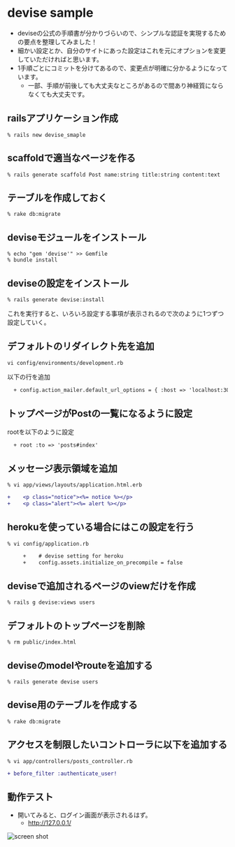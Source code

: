 devise sample
============================

- deviseの公式の手順書が分かりづらいので、シンプルな認証を実現するための要点を整理してみました！
- 細かい設定とか、自分のサイトにあった設定はこれを元にオプションを変更していただければと思います。
- 1手順ごとにコミットを分けてあるので、変更点が明確に分かるようになっています。
  - 一部、手順が前後しても大丈夫なところがあるので間あり神経質にならなくても大丈夫です。


railsアプリケーション作成
-------------------

```
% rails new devise_smaple
```

scaffoldで適当なページを作る
-------------------
```
% rails generate scaffold Post name:string title:string content:text
```

テーブルを作成しておく
-------------------
```
% rake db:migrate
```

deviseモジュールをインストール
-------------------
```
% echo "gem 'devise'" >> Gemfile
% bundle install
```


deviseの設定をインストール
-------------------
```
% rails generate devise:install
```
これを実行すると、いろいろ設定する事項が表示されるので次のように1つずつ設定していく。

デフォルトのリダイレクト先を追加
-------------------

```
vi config/environments/development.rb
```

以下の行を追加
```diff
  + config.action_mailer.default_url_options = { :host => 'localhost:3000' }
```


トップページがPostの一覧になるように設定
-------------------

rootを以下のように設定
```diff
  + root :to => 'posts#index'
```


メッセージ表示領域を追加
-------------------

```
% vi app/views/layouts/application.html.erb
```


```diff
+    <p class="notice"><%= notice %></p>
+    <p class="alert"><%= alert %></p>
```




herokuを使っている場合にはこの設定を行う
-------------------

```
% vi config/application.rb
```


```diff
     +    # devise setting for heroku
     +    config.assets.initialize_on_precompile = false
```


deviseで追加されるページのviewだけを作成
-------------------
```
% rails g devise:views users
```


デフォルトのトップページを削除
-------------------
```
% rm public/index.html
```

deviseのmodelやrouteを追加する
-------------------

```
% rails generate devise users
```


devise用のテーブルを作成する
-------------------
```
% rake db:migrate
```


アクセスを制限したいコントローラに以下を追加する
-------------------

```
% vi app/controllers/posts_controller.rb
```

```diff
+ before_filter :authenticate_user!
```


動作テスト
-------------------
- 開いてみると、ログイン画面が表示されるはず。
  - http://127.0.0.1/

![screen shot](https://www.evernote.com/shard/s23/sh/80f9d0b0-ef20-4c0f-87be-c71e43791287/aee3d51c1d96cc2959bef0c7fea4a3c8/res/e7a47a82-dc1d-4ccd-9f98-4426fdd3e086/skitch.png?resizeSmall&width=832 "Screenshot")



